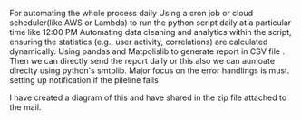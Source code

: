 For automating the whole process daily 
Using a cron job or cloud scheduler(like AWS or Lambda) to run the python script daily at a particular time like 12:00 PM 
Automating data cleaning and analytics within the script, ensuring the statistics (e.g., user activity, correlations) are calculated dynamically.
Using pandas and Matpolislib to generate report in CSV file .
Then we can directly send the report daily or this also we can aumoate direclty using python's smtplib.
Major focus on the error handlings is must. setting up notification if the pileline fails

I have created a diagram of this and have shared in the zip file attached to the mail.

